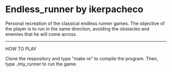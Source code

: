 # Endless_runner by ikerpacheco
 
Personal recreation of the classical endless runner games. The objective of the player is to run in the same direction, avoiding the obstacles and enemies that he will come across.

-----------------------------------------
HOW TO PLAY

Clone the respository and type "make re" to compile the program. Then, type ./my_runner to run the game.

